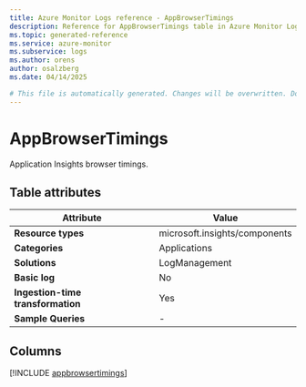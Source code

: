 ```yaml
---
title: Azure Monitor Logs reference - AppBrowserTimings
description: Reference for AppBrowserTimings table in Azure Monitor Logs.
ms.topic: generated-reference
ms.service: azure-monitor
ms.subservice: logs
ms.author: orens
author: osalzberg
ms.date: 04/14/2025

# This file is automatically generated. Changes will be overwritten. Do not change this file directly.
---
```


# AppBrowserTimings

Application Insights browser timings.


## Table attributes

|Attribute|Value|
|---|---|
|**Resource types**|microsoft.insights/components|
|**Categories**|Applications|
|**Solutions**| LogManagement|
|**Basic log**|No|
|**Ingestion-time transformation**|Yes|
|**Sample Queries**|-|



## Columns
  
[!INCLUDE [appbrowsertimings](~/reusable-content/ce-skilling/azure/includes/azure-monitor/reference/tables/appbrowsertimings-include.md)]
